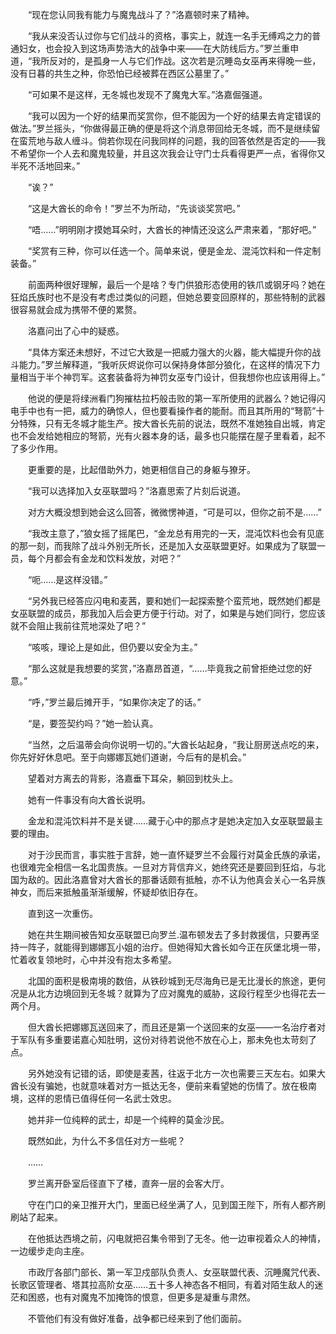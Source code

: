 　　“现在您认同我有能力与魔鬼战斗了？”洛嘉顿时来了精神。

　　“我从来没否认过你与它们战斗的资格，事实上，就连一名手无缚鸡之力的普通妇女，也会投入到这场声势浩大的战争中来——在大防线后方。”罗兰重申道，“我所反对的，是孤身一人与它们作战。这次若是沉睡岛女巫再来得晚一些，没有日暮的共生之种，你恐怕已经被葬在西区公墓里了。”

　　“可如果不是这样，无冬城也发现不了魔鬼大军。”洛嘉倔强道。

　　“我可以因为一个好的结果而奖赏你，但不能因为一个好的结果去肯定错误的做法。”罗兰摇头，“你做得最正确的便是将这个消息带回给无冬城，而不是继续留在蛮荒地与敌人缠斗。倘若你现在问我同样的问题，我的回答依然是否定的——我不希望你一个人去和魔鬼较量，并且这次我会让守门士兵看得更严一点，省得你又半死不活地回来。”

　　“诶？”

　　“这是大酋长的命令！”罗兰不为所动，“先谈谈奖赏吧。”

　　“唔……”明明刚才摸她耳朵时，大酋长的神情还没这么严肃来着，“那好吧。”

　　“奖赏有三种，你可以任选一个。简单来说，便是金龙、混沌饮料和一件定制装备。”

　　前面两种很好理解，最后一个是啥？专门供狼形态使用的铁爪或钢牙吗？她在狂焰氏族时也不是没有考虑过类似的问题，但她总要变回原样的，那些特制的武器很容易就会成为携带不便的累赘。

　　洛嘉问出了心中的疑惑。

　　“具体方案还未想好，不过它大致是一把威力强大的火器，能大幅提升你的战斗能力。”罗兰解释道，“我听灰烬说你可以保持身体部分狼化，在这样的情况下力量相当于半个神罚军。这套装备将为神罚女巫专门设计，但我想你也应该用得上。”

　　他说的便是将绿洲看门狗摧枯拉朽般击败的第一军所使用的武器么？她记得闪电手中也有一把，威力的确惊人，但也要看操作者的能耐。而且其所用的“弩箭”十分特殊，只有无冬城才能生产。按大酋长先前的说法，既然不准她独自出城，肯定也不会发给她相应的弩箭，光有火器本身的话，最多也只能摆在屋子里看着，起不了多少作用。

　　更重要的是，比起借助外力，她更相信自己的身躯与獠牙。

　　“我可以选择加入女巫联盟吗？”洛嘉思索了片刻后说道。

　　对方大概没想到她会这么回答，微微愣神道，“可是可以，但你之前不是……”

　　“我改主意了，”狼女摇了摇尾巴，“金龙总有用完的一天，混沌饮料也会有见底的那一刻，而我除了战斗外别无所长，还是加入女巫联盟更好。如果成为了联盟一员，每个月都会有金龙和饮料发放，对吧？”

　　“呃……是这样没错。”

　　“另外我已经答应闪电和麦茜，要和她们一起探索整个蛮荒地，既然她们都是女巫联盟的成员，那我加入后会更方便于行动。对了，如果是与她们同行，您应该就不会阻止我前往荒地深处了吧？”

　　“咳咳，理论上是如此，但仍要以安全为主。”

　　“那么这就是我想要的奖赏，”洛嘉昂首道，“……毕竟我之前曾拒绝过您的好意。”

　　“呼，”罗兰最后摊开手，“如果你决定了的话。”

　　“是，要签契约吗？”她一脸认真。

　　“当然，之后温蒂会向你说明一切的。”大酋长站起身，“我让厨房送点吃的来，你先好好休息吧。至于向娜娜瓦她们道谢，今后有的是机会。”

　　望着对方离去的背影，洛嘉垂下耳朵，躺回到枕头上。

　　她有一件事没有向大酋长说明。

　　金龙和混沌饮料并不是关键……藏于心中的那点才是她决定加入女巫联盟最主要的理由。

　　对于沙民而言，事实胜于言辞，她一直怀疑罗兰不会履行对莫金氏族的承诺，也很难完全相信一名北国贵族。一旦对方背信弃义，她终究还是要回到狂焰，与北国为敌的。因此洛嘉曾对大酋长的那番话颇有抵触，亦不认为他真会关心一名异族神女，而后来抵触虽渐渐缓解，怀疑却依旧存在。

　　直到这一次重伤。

　　她在共生期间被告知女巫联盟已向罗兰.温布顿发去了多封救援信，只要再坚持一阵子，就能得到娜娜瓦小姐的治疗。但她得知大酋长如今正在灰堡北境一带，忙着收复领地时，心中并没有抱太多希望。

　　北国的面积是极南境的数倍，从铁砂城到无尽海角已是无比漫长的旅途，更何况是从北方边境回到无冬城？就算为了应对魔鬼的威胁，这段行程至少也得花去一两个月。

　　但大酋长把娜娜瓦送回来了，而且还是第一个送回来的女巫——一名治疗者对于军队有多重要诺嘉心知肚明，这份对待若说他不放在心上，那未免也太苛刻了点。

　　另外她没有记错的话，即使是麦茜，往返于北方一次也需要三天左右。如果大酋长没有骗她，也就意味着对方一抵达无冬，便前来看望她的伤情了。放在极南境，这样的恩情已值得任何一名武士效忠。

　　她并非一位纯粹的武士，却是一个纯粹的莫金沙民。

　　既然如此，为什么不多信任对方一些呢？

　　……

　　罗兰离开卧室后径直下了楼，直奔一层的会客大厅。

　　守在门口的亲卫推开大门，里面已经坐满了人，见到国王陛下，所有人都齐刷刷站了起来。

　　在他抵达西境之前，闪电就把召集令带到了无冬。他一边审视着众人的神情，一边缓步走向主座。

　　市政厅各部门部长、第一军卫戍部队负责人、女巫联盟代表、沉睡魔咒代表、长歌区管理者、塔其拉高阶女巫……五十多人神态各不相同，有着对陌生敌人的迷茫和困惑，也有对魔鬼不加掩饰的恨意，但更多是凝重与肃然。

　　不管他们有没有做好准备，战争都已经来到了他们面前。
